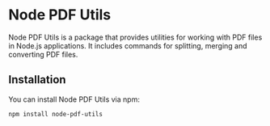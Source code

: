 # Node PDF Utils

Node PDF Utils is a package that provides utilities for working with PDF files in Node.js applications. It includes
commands for splitting, merging and converting PDF files.

## Installation

You can install Node PDF Utils via npm:

```bash
npm install node-pdf-utils
```